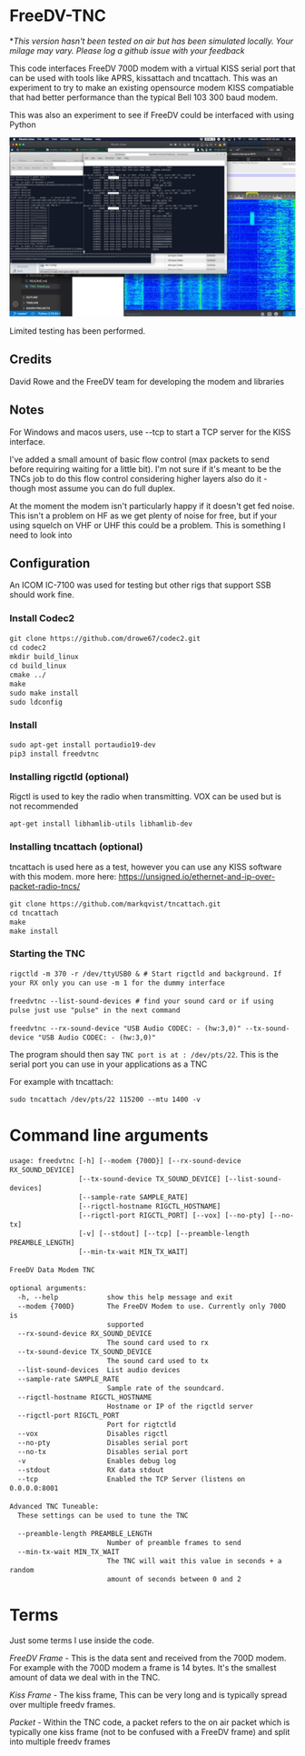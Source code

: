 FreeDV-TNC
==

**This version hasn't been tested on air but has been simulated locally. Your milage may vary. Please log a github issue with your feedback*

This code interfaces FreeDV 700D modem with a virtual KISS serial port that can be used with tools like APRS, kissattach and tncattach. This was an experiment to try to make an existing opensource modem KISS compatiable that had better performance than the typical Bell 103 300 baud modem.

This was also an experiment to see if FreeDV could be interfaced with using Python

![Waterfall showing freedv-tnc operating](./example.jpeg)


Limited testing has been performed.

Credits
--
David Rowe and the FreeDV team for developing the modem and libraries 

Notes
--
For Windows and macos users, use --tcp to start a TCP server for the KISS interface.

I've added a small amount of basic flow control (max packets to send before requiring waiting for a little bit). I'm not sure if it's meant to be the TNCs job to do this flow control considering higher layers also do it - though most assume you can do full duplex.

At the moment the modem isn't particularly happy if it doesn't get fed noise. This isn't a problem on HF as we get plenty of noise for free, but if your using squelch on VHF or UHF this could be a problem. This is something I need to look into

Configuration
--

An ICOM IC-7100 was used for testing but other rigs that support SSB should work fine.

### Install Codec2
```
git clone https://github.com/drowe67/codec2.git
cd codec2
mkdir build_linux
cd build_linux
cmake ../
make
sudo make install
sudo ldconfig
```

### Install
```
sudo apt-get install portaudio19-dev
pip3 install freedvtnc
```

### Installing rigctld (optional)
Rigctl is used to key the radio when transmitting. VOX can be used but is not recommended
```
apt-get install libhamlib-utils libhamlib-dev
```

### Installing tncattach (optional)
tncattach is used here as a test, however you can use any KISS software with this modem.
more here: https://unsigned.io/ethernet-and-ip-over-packet-radio-tncs/
```
git clone https://github.com/markqvist/tncattach.git
cd tncattach
make
make install
```

### Starting the TNC
```
rigctld -m 370 -r /dev/ttyUSB0 & # Start rigctld and background. If your RX only you can use -m 1 for the dummy interface

freedvtnc --list-sound-devices # find your sound card or if using pulse just use "pulse" in the next command

freedvtnc --rx-sound-device "USB Audio CODEC: - (hw:3,0)" --tx-sound-device "USB Audio CODEC: - (hw:3,0)" 
```

The program should then say `TNC port is at : /dev/pts/22`. This is the serial port you can use in your applications as a TNC

For example with tncattach:
```
sudo tncattach /dev/pts/22 115200 --mtu 1400 -v
```


Command line arguments
==
```
usage: freedvtnc [-h] [--modem {700D}] [--rx-sound-device RX_SOUND_DEVICE]
                 [--tx-sound-device TX_SOUND_DEVICE] [--list-sound-devices]
                 [--sample-rate SAMPLE_RATE]
                 [--rigctl-hostname RIGCTL_HOSTNAME]
                 [--rigctl-port RIGCTL_PORT] [--vox] [--no-pty] [--no-tx]
                 [-v] [--stdout] [--tcp] [--preamble-length PREAMBLE_LENGTH]
                 [--min-tx-wait MIN_TX_WAIT]

FreeDV Data Modem TNC

optional arguments:
  -h, --help            show this help message and exit
  --modem {700D}        The FreeDV Modem to use. Currently only 700D is
                        supported
  --rx-sound-device RX_SOUND_DEVICE
                        The sound card used to rx
  --tx-sound-device TX_SOUND_DEVICE
                        The sound card used to tx
  --list-sound-devices  List audio devices
  --sample-rate SAMPLE_RATE
                        Sample rate of the soundcard.
  --rigctl-hostname RIGCTL_HOSTNAME
                        Hostname or IP of the rigctld server
  --rigctl-port RIGCTL_PORT
                        Port for rigtctld
  --vox                 Disables rigctl
  --no-pty              Disables serial port
  --no-tx               Disables serial port
  -v                    Enables debug log
  --stdout              RX data stdout
  --tcp                 Enabled the TCP Server (listens on 0.0.0.0:8001

Advanced TNC Tuneable:
  These settings can be used to tune the TNC

  --preamble-length PREAMBLE_LENGTH
                        Number of preamble frames to send
  --min-tx-wait MIN_TX_WAIT
                        The TNC will wait this value in seconds + a random
                        amount of seconds between 0 and 2

```


Terms
==
Just some terms I use inside the code.


*FreeDV Frame* - This is the data sent and received from the 700D modem. For example with the 700D modem a frame is 14 bytes. It's the smallest amount of data we deal with in the TNC.

*Kiss Frame* - The kiss frame, This can be very long and is typically spread over multiple freedv frames.

*Packet* - Within the TNC code, a packet refers to the on air packet which is typically one kiss frame (not to be confused with a FreeDV frame) and split into multiple freedv frames